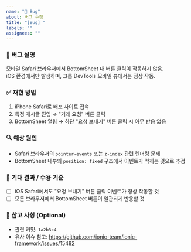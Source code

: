 ```yaml
---
name: "🐛 Bug"
about: 버그 수정
title: "[Bug] "
labels: ""
assignees: ""
---
```


### 🐞 버그 설명

<!-- 어떤 문제가 발생했는지 구체적으로 작성해 주세요 -->
모바일 Safari 브라우저에서 BottomSheet 내 버튼 클릭이 작동하지 않음.  
iOS 환경에서만 발생하며, 크롬 DevTools 모바일 뷰에서는 정상 작동.

### ✅ 재현 방법

<!-- 어떤 절차를 따라야 동일한 문제가 발생하는지 순서대로 작성해 주세요 -->
1. iPhone Safari로 배포 사이트 접속
2. 특정 게시글 진입 → "거래 요청" 버튼 클릭
3. BottomSheet 열림 → 하단 "요청 보내기" 버튼 클릭 시 아무 반응 없음

### 🔍 예상 원인

<!-- 원인으로 추정되는 로직이나 상태를 작성해 주세요 -->
- Safari 브라우저의 `pointer-events` 또는 `z-index` 관련 렌더링 문제
- BottomSheet 내부의 `position: fixed` 구조에서 이벤트가 막히는 것으로 추정

### 🌟 기대 결과 / 수용 기준

<!-- 수정 후 어떤 결과가 기대되는지 체크리스트로 작성해 주세요 -->

- [ ] iOS Safari에서도 "요청 보내기" 버튼 클릭 이벤트가 정상 작동할 것
- [ ] 모든 브라우저에서 BottomSheet 버튼이 일관되게 반응할 것

### 📌 참고 사항 (Optional)

<!-- 커밋 해시, 로그, 문서 등 참고할 자료가 있다면 작성해 주세요 -->
- 관련 커밋: `1a2b3c4`
- 유사 이슈 참고: https://github.com/ionic-team/ionic-framework/issues/15482